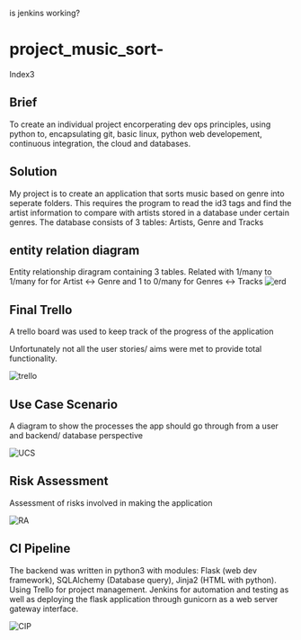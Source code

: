 is jenkins working?
# project_music_sort-

Index3

## Brief

To create an individual project encorperating dev ops principles, using python to, encapsulating  git, basic linux, python web developement, continuous integration, the cloud and databases. 

## Solution

My project is to create an application that sorts music based on genre into seperate folders. This requires the program to read the id3 tags and find the artist information to compare with artists stored in a database under certain genres. 
The database consists of 3 tables: Artists, Genre and Tracks

## entity relation diagram 

Entity relationship diragram containing 3 tables. Related with 1/many to 1/many for for Artist <-> Genre  and 1 to 0/many for Genres <-> Tracks
![erd](https://i.imgur.com/b1n9yYU.png)

## Final Trello 

A trello board was used to keep track of the progress of the application

Unfortunately not all the user stories/ aims were met to provide total functionality.

![trello](https://i.imgur.com/WyfAkdi.png)

## Use Case Scenario

A diagram to show the processes the app should go through from a user and backend/ database perspective 

![UCS](https://i.imgur.com/ywFRDHf.jpg)

## Risk Assessment 

Assessment of risks involved in making the application 

![RA](https://i.imgur.com/VtXl95d.png)

## CI Pipeline 

The backend was written in python3 with modules: Flask (web dev framework), SQLAlchemy (Database query), Jinja2 (HTML with python). Using Trello for project management. Jenkins for automation and testing as well as deploying the flask application through gunicorn as a web server gateway interface. 

![CIP](https://i.imgur.com/WeTSift.png)
